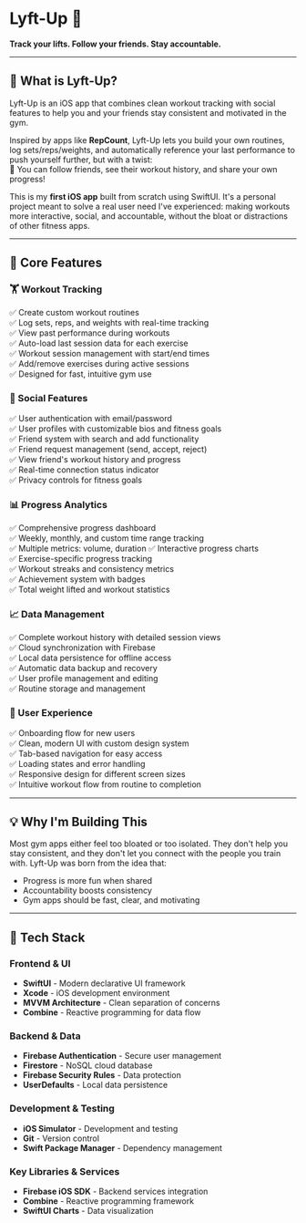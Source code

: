 # Lyft-Up 🚀
**Track your lifts. Follow your friends. Stay accountable.**

---

## 📱 What is Lyft-Up?

Lyft-Up is an iOS app that combines clean workout tracking with social features to help you and your friends stay consistent and motivated in the gym.

Inspired by apps like **RepCount**, Lyft-Up lets you build your own routines, log sets/reps/weights, and automatically reference your last performance to push yourself further, but with a twist:  
👥 You can follow friends, see their workout history, and share your own progress!

This is my **first iOS app** built from scratch using SwiftUI. It's a personal project meant to solve a real user need I've experienced: making workouts more interactive, social, and accountable, without the bloat or distractions of other fitness apps.

---

## 🔧 Core Features

### 🏋️ Workout Tracking
✅ Create custom workout routines  
✅ Log sets, reps, and weights with real-time tracking  
✅ View past performance during workouts  
✅ Auto-load last session data for each exercise  
✅ Workout session management with start/end times  
✅ Add/remove exercises during active sessions  
✅ Designed for fast, intuitive gym use  

### 👥 Social Features
✅ User authentication with email/password  
✅ User profiles with customizable bios and fitness goals  
✅ Friend system with search and add functionality  
✅ Friend request management (send, accept, reject)  
✅ View friend's workout history and progress  
✅ Real-time connection status indicator  
✅ Privacy controls for fitness goals  

### 📊 Progress Analytics
✅ Comprehensive progress dashboard  
✅ Weekly, monthly, and custom time range tracking  
✅ Multiple metrics: volume, duration
✅ Interactive progress charts  
✅ Exercise-specific progress tracking  
✅ Workout streaks and consistency metrics  
✅ Achievement system with badges  
✅ Total weight lifted and workout statistics  

### 📈 Data Management
✅ Complete workout history with detailed session views  
✅ Cloud synchronization with Firebase  
✅ Local data persistence for offline access  
✅ Automatic data backup and recovery  
✅ User profile management and editing  
✅ Routine storage and management  

### 🎯 User Experience
✅ Onboarding flow for new users  
✅ Clean, modern UI with custom design system  
✅ Tab-based navigation for easy access  
✅ Loading states and error handling  
✅ Responsive design for different screen sizes  
✅ Intuitive workout flow from routine to completion  

---

## 💡 Why I'm Building This

Most gym apps either feel too bloated or too isolated. They don't help you stay consistent, and they don't let you connect with the people you train with. Lyft-Up was born from the idea that:

- Progress is more fun when shared  
- Accountability boosts consistency  
- Gym apps should be fast, clear, and motivating  

---

## 🧱 Tech Stack

### Frontend & UI
- **SwiftUI** - Modern declarative UI framework
- **Xcode** - iOS development environment
- **MVVM Architecture** - Clean separation of concerns
- **Combine** - Reactive programming for data flow

### Backend & Data
- **Firebase Authentication** - Secure user management
- **Firestore** - NoSQL cloud database
- **Firebase Security Rules** - Data protection
- **UserDefaults** - Local data persistence

### Development & Testing
- **iOS Simulator** - Development and testing
- **Git** - Version control
- **Swift Package Manager** - Dependency management

### Key Libraries & Services
- **Firebase iOS SDK** - Backend services integration
- **Combine** - Reactive programming framework
- **SwiftUI Charts** - Data visualization